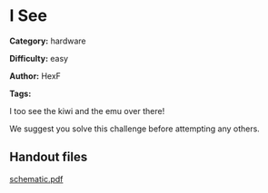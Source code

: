 # I See

**Category:** hardware  
**Difficulty:** easy  
**Author:** HexF  
**Tags:**  

I too see the kiwi and the emu over there!

We suggest you solve this challenge before attempting any others.

## Handout files

[schematic.pdf](./publish/schematic.pdf)
